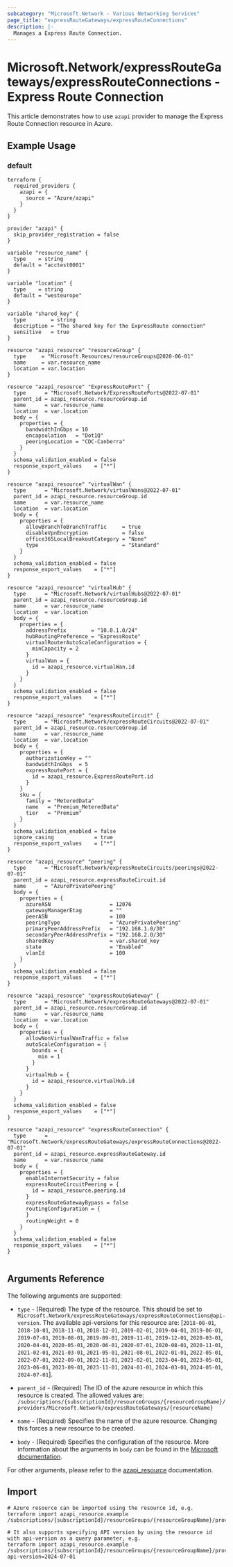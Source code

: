 ```yaml
---
subcategory: "Microsoft.Network - Various Networking Services"
page_title: "expressRouteGateways/expressRouteConnections"
description: |-
  Manages a Express Route Connection.
---
```


# Microsoft.Network/expressRouteGateways/expressRouteConnections - Express Route Connection

This article demonstrates how to use `azapi` provider to manage the Express Route Connection resource in Azure.

## Example Usage

### default

```hcl
terraform {
  required_providers {
    azapi = {
      source = "Azure/azapi"
    }
  }
}

provider "azapi" {
  skip_provider_registration = false
}

variable "resource_name" {
  type    = string
  default = "acctest0001"
}

variable "location" {
  type    = string
  default = "westeurope"
}

variable "shared_key" {
  type        = string
  description = "The shared key for the ExpressRoute connection"
  sensitive   = true
}

resource "azapi_resource" "resourceGroup" {
  type     = "Microsoft.Resources/resourceGroups@2020-06-01"
  name     = var.resource_name
  location = var.location
}

resource "azapi_resource" "ExpressRoutePort" {
  type      = "Microsoft.Network/ExpressRoutePorts@2022-07-01"
  parent_id = azapi_resource.resourceGroup.id
  name      = var.resource_name
  location  = var.location
  body = {
    properties = {
      bandwidthInGbps = 10
      encapsulation   = "Dot1Q"
      peeringLocation = "CDC-Canberra"
    }
  }
  schema_validation_enabled = false
  response_export_values    = ["*"]
}

resource "azapi_resource" "virtualWan" {
  type      = "Microsoft.Network/virtualWans@2022-07-01"
  parent_id = azapi_resource.resourceGroup.id
  name      = var.resource_name
  location  = var.location
  body = {
    properties = {
      allowBranchToBranchTraffic     = true
      disableVpnEncryption           = false
      office365LocalBreakoutCategory = "None"
      type                           = "Standard"
    }
  }
  schema_validation_enabled = false
  response_export_values    = ["*"]
}

resource "azapi_resource" "virtualHub" {
  type      = "Microsoft.Network/virtualHubs@2022-07-01"
  parent_id = azapi_resource.resourceGroup.id
  name      = var.resource_name
  location  = var.location
  body = {
    properties = {
      addressPrefix        = "10.0.1.0/24"
      hubRoutingPreference = "ExpressRoute"
      virtualRouterAutoScaleConfiguration = {
        minCapacity = 2
      }
      virtualWan = {
        id = azapi_resource.virtualWan.id
      }
    }
  }
  schema_validation_enabled = false
  response_export_values    = ["*"]
}

resource "azapi_resource" "expressRouteCircuit" {
  type      = "Microsoft.Network/expressRouteCircuits@2022-07-01"
  parent_id = azapi_resource.resourceGroup.id
  name      = var.resource_name
  location  = var.location
  body = {
    properties = {
      authorizationKey = ""
      bandwidthInGbps  = 5
      expressRoutePort = {
        id = azapi_resource.ExpressRoutePort.id
      }
    }
    sku = {
      family = "MeteredData"
      name   = "Premium_MeteredData"
      tier   = "Premium"
    }
  }
  schema_validation_enabled = false
  ignore_casing             = true
  response_export_values    = ["*"]
}

resource "azapi_resource" "peering" {
  type      = "Microsoft.Network/expressRouteCircuits/peerings@2022-07-01"
  parent_id = azapi_resource.expressRouteCircuit.id
  name      = "AzurePrivatePeering"
  body = {
    properties = {
      azureASN                   = 12076
      gatewayManagerEtag         = ""
      peerASN                    = 100
      peeringType                = "AzurePrivatePeering"
      primaryPeerAddressPrefix   = "192.168.1.0/30"
      secondaryPeerAddressPrefix = "192.168.2.0/30"
      sharedKey                  = var.shared_key
      state                      = "Enabled"
      vlanId                     = 100
    }
  }
  schema_validation_enabled = false
  response_export_values    = ["*"]
}

resource "azapi_resource" "expressRouteGateway" {
  type      = "Microsoft.Network/expressRouteGateways@2022-07-01"
  parent_id = azapi_resource.resourceGroup.id
  name      = var.resource_name
  location  = var.location
  body = {
    properties = {
      allowNonVirtualWanTraffic = false
      autoScaleConfiguration = {
        bounds = {
          min = 1
        }
      }
      virtualHub = {
        id = azapi_resource.virtualHub.id
      }
    }
  }
  schema_validation_enabled = false
  response_export_values    = ["*"]
}

resource "azapi_resource" "expressRouteConnection" {
  type      = "Microsoft.Network/expressRouteGateways/expressRouteConnections@2022-07-01"
  parent_id = azapi_resource.expressRouteGateway.id
  name      = var.resource_name
  body = {
    properties = {
      enableInternetSecurity = false
      expressRouteCircuitPeering = {
        id = azapi_resource.peering.id
      }
      expressRouteGatewayBypass = false
      routingConfiguration = {
      }
      routingWeight = 0
    }
  }
  schema_validation_enabled = false
  response_export_values    = ["*"]
}


```



## Arguments Reference

The following arguments are supported:

* `type` - (Required) The type of the resource. This should be set to `Microsoft.Network/expressRouteGateways/expressRouteConnections@api-version`. The available api-versions for this resource are: [`2018-08-01`, `2018-10-01`, `2018-11-01`, `2018-12-01`, `2019-02-01`, `2019-04-01`, `2019-06-01`, `2019-07-01`, `2019-08-01`, `2019-09-01`, `2019-11-01`, `2019-12-01`, `2020-03-01`, `2020-04-01`, `2020-05-01`, `2020-06-01`, `2020-07-01`, `2020-08-01`, `2020-11-01`, `2021-02-01`, `2021-03-01`, `2021-05-01`, `2021-08-01`, `2022-01-01`, `2022-05-01`, `2022-07-01`, `2022-09-01`, `2022-11-01`, `2023-02-01`, `2023-04-01`, `2023-05-01`, `2023-06-01`, `2023-09-01`, `2023-11-01`, `2024-01-01`, `2024-03-01`, `2024-05-01`, `2024-07-01`].

* `parent_id` - (Required) The ID of the azure resource in which this resource is created. The allowed values are:  
  `/subscriptions/{subscriptionId}/resourceGroups/{resourceGroupName}/providers/Microsoft.Network/expressRouteGateways/{resourceName}`

* `name` - (Required) Specifies the name of the azure resource. Changing this forces a new resource to be created.

* `body` - (Required) Specifies the configuration of the resource. More information about the arguments in `body` can be found in the [Microsoft documentation](https://learn.microsoft.com/en-us/azure/templates/Microsoft.Network/expressRouteGateways/expressRouteConnections?pivots=deployment-language-terraform).

For other arguments, please refer to the [azapi_resource](https://registry.terraform.io/providers/Azure/azapi/latest/docs/resources/resource) documentation.

## Import

 ```shell
 # Azure resource can be imported using the resource id, e.g.
 terraform import azapi_resource.example /subscriptions/{subscriptionId}/resourceGroups/{resourceGroupName}/providers/Microsoft.Network/expressRouteGateways/{resourceName}/expressRouteConnections/{resourceName}
 
 # It also supports specifying API version by using the resource id with api-version as a query parameter, e.g.
 terraform import azapi_resource.example /subscriptions/{subscriptionId}/resourceGroups/{resourceGroupName}/providers/Microsoft.Network/expressRouteGateways/{resourceName}/expressRouteConnections/{resourceName}?api-version=2024-07-01
 ```
